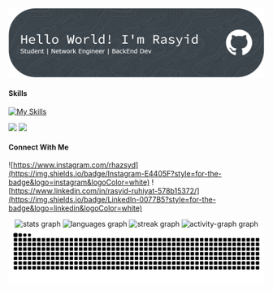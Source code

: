 ![Rasyid Ruhiyat](img/github-header-banner.png)

#### Skills
[![My Skills](https://skillicons.dev/icons?i=python,django,debian)](https://skillicons.dev)

<img src="https://img.shields.io/badge/CISCO-1BA0D7?style=for-the-badge&logo=cisco&logoColor=white" />
<img src="https://img.shields.io/badge/ChatGPT-74aa9c?style=for-the-badge&logo=openai&logoColor=white" /> 


#### Connect With Me
![https://www.instagram.com/rhazsyd](https://img.shields.io/badge/Instagram-E4405F?style=for-the-badge&logo=instagram&logoColor=white) ![https://www.linkedin.com/in/rasyid-ruhiyat-578b15372/](https://img.shields.io/badge/LinkedIn-0077B5?style=for-the-badge&logo=linkedin&logoColor=white)


<div align="center">
  <img src="https://github-readme-stats.vercel.app/api?username=Rhazsyd&hide_title=false&hide_rank=false&show_icons=true&include_all_commits=true&count_private=true&disable_animations=false&theme=nord&locale=en&hide_border=false" alt="stats graph"  />
  <img src="https://github-readme-stats.vercel.app/api/top-langs?username=Rhazsyd&locale=en&hide_title=false&layout=compact&card_width=320&langs_count=5&theme=nord&hide_border=false" height="150" alt="languages graph"  />
  <img src="https://streak-stats.demolab.com?user=Rhazsyd&locale=en&mode=daily&theme=nord&hide_border=false&border_radius=5&order=3" height="150" alt="streak graph"  />
  <img src="https://github-readme-activity-graph.vercel.app/graph?username=Rhazsyd&radius=16&theme=nord&area=true&order=5" height="300" alt="activity-graph graph"  />
</div>

<img src="https://raw.githubusercontent.com/Rhazsyd/Rhazsyd/output/snake.svg" alt="Snake animation" />




